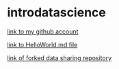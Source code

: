 # introdatascience

[link to my github account](https://github.com/ShyaamSagar)

[link to HelloWorld.md file](https://github.com/ShyaamSagar/introdatascience/blob/main/HelloWorld.md)

[link of forked data sharing repository](https://github.com/ShyaamSagar/courses)

